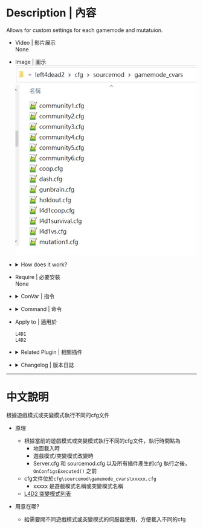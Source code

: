 # Description | 內容
Allows for custom settings for each gamemode and mutatuion.

* Video | 影片展示
<br/>None

* Image | 圖示
	<br/>![gamemode-based_configs_1](image/gamemode-based_configs_1.jpg)

* <details><summary>How does it work?</summary>

	* Execute different cfg file based on gamemode or mutatuion when
		* Map change
		* Gamemode/Mutation change
		* This is called right after OnMapStart() but any time before OnConfigsExecuted(). After the "exec sourcemod.cfg"command and all AutoExecConfig() exec commands have been added to the ServerCommand() buffer.
	* Cfg files are in ```cfg\sourcemod\gamemode_cvars\xxxxx.cfg```
		* xxxxx is gamemode or mutation name
	* [L4D2 all mutations](https://developer.valvesoftware.com/wiki/L4D2_Decrypted_mutations)
</details>

* Require | 必要安裝
<br/>None

* <details><summary>ConVar | 指令</summary>

	None
</details>

* <details><summary>Command | 命令</summary>

	None
</details>

* Apply to | 適用於
	```
	L4D1
	L4D2
	```

* <details><summary>Related Plugin | 相關插件</summary>

	1. [Map-based Configs](https://forums.alliedmods.net/showthread.php?t=306525): Allows for custom settings for each map
		> 根據地圖執行不同的cfg文件
</details>

* <details><summary>Changelog | 版本日誌</summary>

	* v1.1 (2024-3-9)
		* Initial Release

	* v1.0 (2023-8-25)
		* Initial Release
</details>

- - - -
# 中文說明
根據遊戲模式或突變模式執行不同的cfg文件

* 原理
	* 根據當前的遊戲模式或突變模式執行不同的cfg文件，執行時間點為
		* 地圖載入時
		* 遊戲模式/突變模式改變時
		* Server.cfg 和 sourcemod.cfg 以及所有插件產生的cfg 執行之後，```OnConfigsExecuted()``` 之前
	* cfg文件位於```cfg\sourcemod\gamemode_cvars\xxxxx.cfg```
		* xxxxx 是遊戲模式名稱或突變模式名稱
    * [L4D2 突變模式列表](https://developer.valvesoftware.com/wiki/L4D2_Decrypted_mutations)

* 用意在哪?
    * 給需要開不同遊戲模式或突變模式的伺服器使用，方便載入不同的cfg

